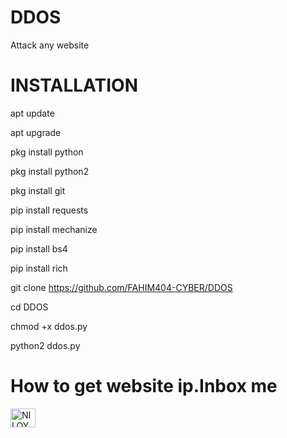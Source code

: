 # DDOS
Attack any website

# INSTALLATION

apt update

apt upgrade

pkg install python

pkg install python2

pkg install git

pip install requests

pip install mechanize

pip install bs4

pip install rich

git clone https://github.com/FAHIM404-CYBER/DDOS

cd DDOS

chmod +x ddos.py

python2 ddos.py



# How to get website ip.Inbox me
<a href="https://www.facebook.com/profile.php?id=100077796256408" target="blank"><img align="center" src="https://raw.githubusercontent.com/rahuldkjain/github-profile-readme-generator/master/src/images/icons/Social/facebook.svg" alt="NILOY.VAU.6" height="30" width="40" /></a>

